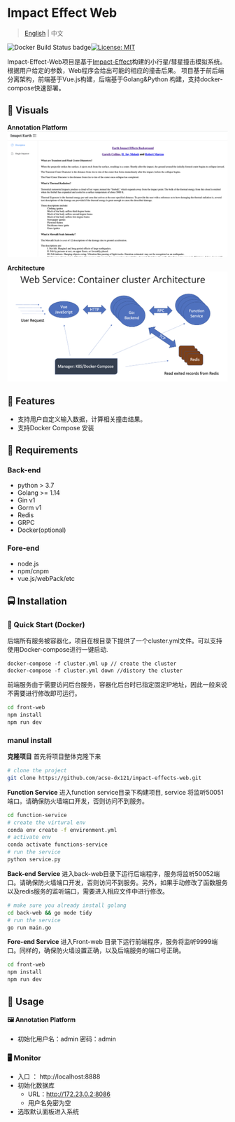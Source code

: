 # Impact Effect Web

> [English](./doc/README_En.md) | 中文

![Docker Build Status badge](https://img.shields.io/badge/docker%20build-passing-brightgreen)[![License: MIT](https://img.shields.io/badge/License-MIT-yellow.svg)](https://opensource.org/licenses/MIT) 

Impact-Effect-Web项目是基于[Impact-Effect](https://github.com/acse-dx121/impact-effects)构建的小行星/彗星撞击模拟系统。根据用户给定的参数，Web程序会给出可能的相应的撞击后果。
项目基于前后端分离架构，前端基于Vue.js构建，后端基于Golang&Python 构建，支持docker-compose快速部署。

## :crystal_ball: Visuals

**Annotation Platform**
![fore-end-show](doc/img/fore-end-show.png)

**Architecture**
![webArch](doc/img/webArch.png)

## 🍞 Features

- 支持用户自定义输入数据，计算相关撞击结果。
- 支持Docker Compose 安装

## 🍕 Requirements

### Back-end

- python > 3.7
- Golang >= 1.14
- Gin v1
- Gorm v1
- Redis
- GRPC
- Docker(optional)

### Fore-end

- node.js
- npm/cnpm
- vue.js/webPack/etc

## 🚍 Installation

### 🚀 Quick Start (Docker)

后端所有服务被容器化，项目在根目录下提供了一个cluster.yml文件。可以支持使用Docker-compose进行一键启动.

```shell
docker-compose -f cluster.yml up // create the cluster
docker-compose -f cluster.yml down //distory the cluster
```

前端服务由于需要访问后台服务，容器化后台时已指定固定IP地址，因此一般来说不需要进行修改即可运行。

```bash
cd front-web
npm install
npm run dev
```

### manul install

**克隆项目** 首先将项目整体克隆下来

```bash
# clone the project
git clone https://github.com/acse-dx121/impact-effects-web.git
```

**Function Service** 进入function service目录下构建项目, service 将监听50051端口。请确保防火墙端口开发，否则访问不到服务。

```bash
cd function-service
# create the virtural env
conda env create -f environment.yml
# activate env
conda activate functions-service
# run the service
python service.py


```

**Back-end Service** 进入back-web目录下运行后端程序，服务将监听50052端口。请确保防火墙端口开发，否则访问不到服务。另外，如果手动修改了函数服务以及redis服务的监听端口，需要进入相应文件中进行修改。

```bash
# make sure you already install golang
cd back-web && go mode tidy 
# run the service
go run main.go
```

**Fore-end Service** 进入Front-web 目录下运行前端程序，服务将监听9999端口。同样的，确保防火墙设置正确，以及后端服务的端口号正确。

```bash
cd front-web
npm install
npm run dev
```

## 🚩 Usage

#### 🖼 Annotation Platform

- 初始化用户名：admin 密码：admin

### 🖥 Monitor

- 入口 ： http://localhost:8888
- 初始化数据库
  - URL：http://172.23.0.2:8086
  - 用户名免密为空
- 选取默认面板进入系统
